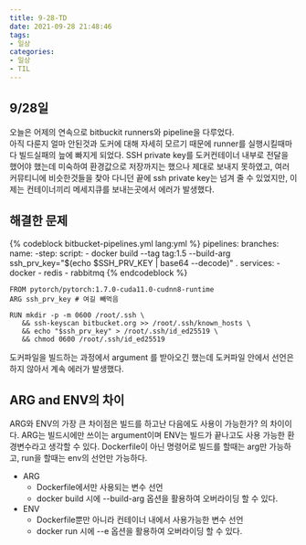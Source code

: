 ```yaml
---
title: 9-28-TD
date: 2021-09-28 21:48:46
tags:
- 일상
categories:
- 일상
- TIL
---
```

## 9/28일
오늘은 어제의 연속으로 bitbuckit runners와 pipeline을 다루었다.  
아직 다룬지 얼마 안된것과 도커에 대해 자세히 모르기 때문에 runner를 실행시킬때마다 빌드실패의 늪에 빠지게 되었다. SSH private key를 도커컨테이너 내부로 전달을 했어야 했는데 미숙하여 환경값으로 저장까지는 했으나 제대로 보내지 못하였고, 여러 커뮤티니에 비슷한것들을 찾아 다니던 끝에 ssh private key는 넘겨 줄 수 있었지만, 이제는 컨테이너끼리 메세지큐를 보내는곳에서 에러가 발생했다.

## 해결한 문제
{% codeblock bitbucket-pipelines.yml lang:yml %}
pipelines:
  branches:
    name:
      -step:
        script:
            - docker build --tag tag:1.5 --build-arg ssh_prv_key="$(echo $SSH_PRV_KEY | base64 --decode)" .
        services:
            - docker
            - redis
            - rabbitmq
{% endcodeblock %}


```docker
FROM pytorch/pytorch:1.7.0-cuda11.0-cudnn8-runtime
ARG ssh_prv_key # 여길 빼먹음

RUN mkdir -p -m 0600 /root/.ssh \
   && ssh-keyscan bitbucket.org >> /root/.ssh/known_hosts \
   && echo "$ssh_prv_key" > /root/.ssh/id_ed25519 \
   && chmod 0600 /root/.ssh/id_ed25519
```
도커파일을 빌드하는 과정에서 argument 를 받아오긴 했는데 도커파일 안에서 선언은 하지 않아서 계속 에러가 발생했다.

## ARG and ENV의 차이
ARG와 ENV의 가장 큰 차이점은 빌드를 하고난 다음에도 사용이 가능한가? 의 차이이다. ARG는 빌드시에만 쓰이는 argument이며 ENV는 빌드가 끝나고도 사용 가능한 환경변수라고 생각할 수 있다. Dockerfile이 아닌 명령어로 빌드를 할때는 arg만 가능하고, run을 할때는 env의 선언만 가능하다.

* ARG
  * Dockerfile에서만 사용되는 변수 선언
  * docker build 시에 --build-arg 옵션을 활용하여 오버라이딩 할 수 있다.
* ENV
  * Dockerfile뿐만 아니라 컨테이너 내에서 사용가능한 변수 선언
  * docker run 시에 --e 옵션을 활용하여 오버라이딩 할 수 있다.